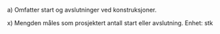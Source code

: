 a) Omfatter start og avslutninger ved konstruksjoner.

x) Mengden måles som prosjektert antall start eller avslutning. Enhet: stk


